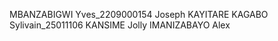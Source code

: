 MBANZABIGWI Yves_2209000154
Joseph KAYITARE 
KAGABO Sylivain_25011106
KANSIME Jolly 
IMANIZABAYO Alex 
